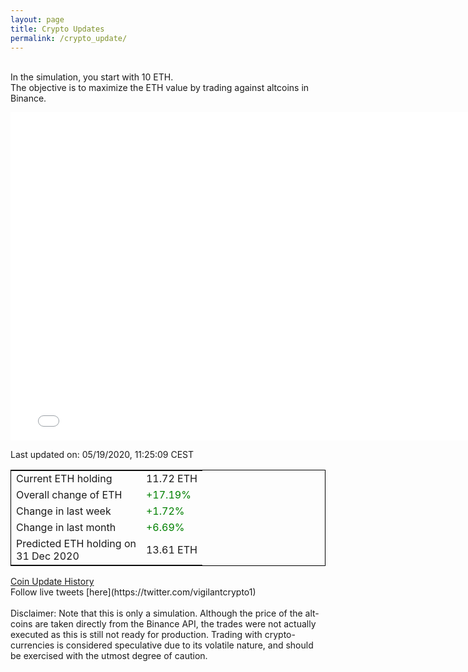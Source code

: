 ```yaml
---
layout: page
title: Crypto Updates
permalink: /crypto_update/
---
```

<br>In the simulation, you start with 10 ETH.<br>The objective is to maximize the ETH value by trading against altcoins 
in Binance.

<iframe width="775" height="525" frameborder="0" scrolling="no" src="//plotly.com/~vikramaditya91/109.embed"></iframe>

Last updated on: 05/19/2020, 11:25:09 CEST 
<table style="border:1px solid black;margin-left:auto;margin-right:auto;">
	<tbody>
	<tr>
		<td>Current ETH holding</td>
		<td>     11.72 ETH</td>
	</tr>
	<tr>
		<td>Overall change of ETH</td>
		<td><font color="green">+17.19%</font></td>
	</tr>
	<tr>
		<td>Change in last week</td>
		<td><font color="green">+1.72%</font></td>
	</tr>
	<tr>
		<td>Change in last month</td>
		<td><font color="green">+6.69%</font></td>
	</tr>
    <tr>
		<td>Predicted ETH holding on<br>31 Dec 2020</td>
		<td>     13.61 ETH</td>
	</tr>
	</tbody>
</table>
<a href="{{ site.baseurl }}/crypto_history">Coin Update History</a>
<br>
Follow live tweets [here](https://twitter.com/vigilantcrypto1)
<br>
<br>
Disclaimer:
Note that this is only a simulation. Although the price of the alt-coins are taken directly from the Binance API, the trades were not actually executed as this is still not ready for production.
Trading with crypto-currencies is considered speculative due to its volatile nature, and should be exercised with the utmost degree of caution.
